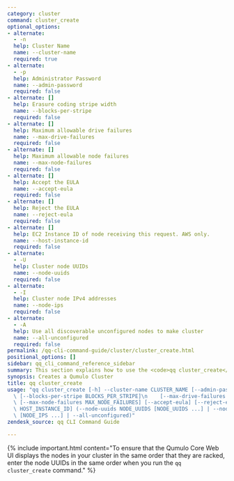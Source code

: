 ```yaml
---
category: cluster
command: cluster_create
optional_options:
- alternate:
  - -n
  help: Cluster Name
  name: --cluster-name
  required: true
- alternate:
  - -p
  help: Administrator Password
  name: --admin-password
  required: false
- alternate: []
  help: Erasure coding stripe width
  name: --blocks-per-stripe
  required: false
- alternate: []
  help: Maximum allowable drive failures
  name: --max-drive-failures
  required: false
- alternate: []
  help: Maximum allowable node failures
  name: --max-node-failures
  required: false
- alternate: []
  help: Accept the EULA
  name: --accept-eula
  required: false
- alternate: []
  help: Reject the EULA
  name: --reject-eula
  required: false
- alternate: []
  help: EC2 Instance ID of node receiving this request. AWS only.
  name: --host-instance-id
  required: false
- alternate:
  - -U
  help: Cluster node UUIDs
  name: --node-uuids
  required: false
- alternate:
  - -I
  help: Cluster node IPv4 addresses
  name: --node-ips
  required: false
- alternate:
  - -A
  help: Use all discoverable unconfigured nodes to make cluster
  name: --all-unconfigured
  required: false
permalink: /qq-cli-command-guide/cluster/cluster_create.html
positional_options: []
sidebar: qq_cli_command_reference_sidebar
summary: This section explains how to use the <code>qq cluster_create</code> command.
synopsis: Creates a Qumulo Cluster
title: qq cluster_create
usage: "qq cluster_create [-h] --cluster-name CLUSTER_NAME [--admin-password ADMIN_PASSWORD]\
  \ [--blocks-per-stripe BLOCKS_PER_STRIPE]\n    [--max-drive-failures MAX_DRIVE_FAILURES]\
  \ [--max-node-failures MAX_NODE_FAILURES] [--accept-eula] [--reject-eula]\n    [--host-instance-id\
  \ HOST_INSTANCE_ID] (--node-uuids NODE_UUIDS [NODE_UUIDS ...] | --node-ips NODE_IPS\
  \ [NODE_IPS ...] | --all-unconfigured)"
zendesk_source: qq CLI Command Guide

---
```

{% include important.html content="To ensure that the Qumulo Core Web UI displays the nodes in your cluster in the same order that they are racked, enter the node UUIDs in the same order when you run the `qq cluster_create` command." %}
